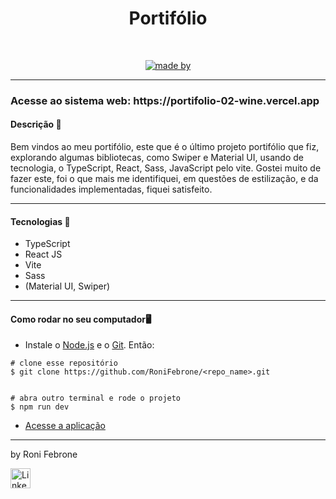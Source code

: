 <div align="center">
	<h1>Portifólio</h1>
	<br>
	<p align="center">
		<a href="https://www.linkedin.com/in/roni-febrone-97b007275/">
		  <img alt="made by" src="https://img.shields.io/badge/made%20by-Roni%20Febrone-blue">
		</a>
	</p>
</div>

<hr>

<h3> Acesse ao sistema web: https://portifolio-02-wine.vercel.app </h3> 

 

<h4>Descrição 📄</h4>

Bem vindos ao meu portifólio, este que é o último projeto portifólio que fiz, explorando algumas bibliotecas, como Swiper e Material UI, usando de tecnologia, o TypeScript, React, Sass, JavaScript pelo vite.
Gostei muito de fazer este, foi o que mais me identifiquei, em questões de estilização, e da funcionalidades implementadas, fiquei satisfeito.

<hr>

<h4>Tecnologias 🚀</h4>

- TypeScript
- React JS
- Vite
- Sass
- (Material UI, Swiper)

<hr>

<h4>Como rodar no seu computador🖥️</h4>

- Instale o [Node.js](https://nodejs.org/en/download/) e o [Git](https://git-scm.com/book/en/v2/Getting-Started-Installing-Git). Então:

```
# clone esse repositório
$ git clone https://github.com/RoniFebrone/<repo_name>.git


# abra outro terminal e rode o projeto
$ npm run dev
```
- [Acesse a aplicação](http://localhost:5173)

<hr>

by Roni Febrone<br>
<div>
	<a href="https://www.linkedin.com/in/roni-febrone-97b007275/"> 
		<img width="32px" src="https://media.licdn.com/dms/image/D4E03AQH9ZVlkc3Ts1A/profile-displayphoto-shrink_800_800/0/1683079137146?e=1713398400&v=beta&t=HofEme0JOWWTK4hE3TJiEwOXiaEUWKhdtnGskv7170s" alt="LinkedIn">
	</a>
</div>
